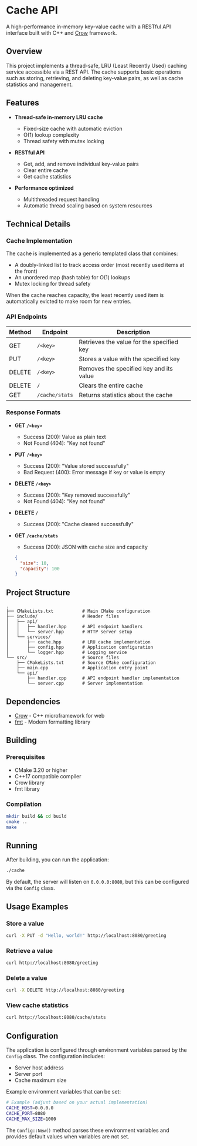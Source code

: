 # Cache API

A high-performance in-memory key-value cache with a RESTful API interface built with C++ and [Crow](https://github.com/CrowCpp/Crow) framework.

## Overview

This project implements a thread-safe, LRU (Least Recently Used) caching service accessible via a REST API. The cache supports basic operations such as storing, retrieving, and deleting key-value pairs, as well as cache statistics and management.

## Features

- **Thread-safe in-memory LRU cache**
  - Fixed-size cache with automatic eviction
  - O(1) lookup complexity
  - Thread safety with mutex locking

- **RESTful API**
  - Get, add, and remove individual key-value pairs
  - Clear entire cache
  - Get cache statistics

- **Performance optimized**
  - Multithreaded request handling
  - Automatic thread scaling based on system resources

## Technical Details

### Cache Implementation

The cache is implemented as a generic templated class that combines:
- A doubly-linked list to track access order (most recently used items at the front)
- An unordered map (hash table) for O(1) lookups
- Mutex locking for thread safety

When the cache reaches capacity, the least recently used item is automatically evicted to make room for new entries.

### API Endpoints

| Method | Endpoint       | Description                                  |
|--------|----------------|----------------------------------------------|
| GET    | `/<key>`       | Retrieves the value for the specified key    |
| PUT    | `/<key>`       | Stores a value with the specified key        |
| DELETE | `/<key>`       | Removes the specified key and its value      |
| DELETE | `/`            | Clears the entire cache                      |
| GET    | `/cache/stats` | Returns statistics about the cache           |

### Response Formats

- **GET `/<key>`**
  - Success (200): Value as plain text
  - Not Found (404): "Key not found"

- **PUT `/<key>`**
  - Success (200): "Value stored successfully"
  - Bad Request (400): Error message if key or value is empty

- **DELETE `/<key>`**
  - Success (200): "Key removed successfully"
  - Not Found (404): "Key not found"

- **DELETE `/`**
  - Success (200): "Cache cleared successfully"

- **GET `/cache/stats`**
  - Success (200): JSON with cache size and capacity
  ```json
  {
    "size": 10,
    "capacity": 100
  }
  ```

## Project Structure

```
.
├── CMakeLists.txt           # Main CMake configuration
├── include/                 # Header files
│   ├── api/
│   │   ├── handler.hpp      # API endpoint handlers
│   │   └── server.hpp       # HTTP server setup
│   └── services/
│       ├── cache.hpp        # LRU cache implementation
│       ├── config.hpp       # Application configuration
│       └── logger.hpp       # Logging service
└── src/                     # Source files
    ├── CMakeLists.txt       # Source CMake configuration
    ├── main.cpp             # Application entry point
    └── api/
        ├── handler.cpp      # API endpoint handler implementation
        └── server.cpp       # Server implementation
```

## Dependencies

- [Crow](https://github.com/CrowCpp/Crow) - C++ microframework for web
- [fmt](https://github.com/fmtlib/fmt) - Modern formatting library

## Building

### Prerequisites

- CMake 3.20 or higher
- C++17 compatible compiler
- Crow library
- fmt library

### Compilation

```bash
mkdir build && cd build
cmake ..
make
```

## Running

After building, you can run the application:

```bash
./cache
```

By default, the server will listen on `0.0.0.0:8080`, but this can be configured via the `Config` class.

## Usage Examples

### Store a value

```bash
curl -X PUT -d "Hello, world!" http://localhost:8080/greeting
```

### Retrieve a value

```bash
curl http://localhost:8080/greeting
```

### Delete a value

```bash
curl -X DELETE http://localhost:8080/greeting
```

### View cache statistics

```bash
curl http://localhost:8080/cache/stats
```

## Configuration

The application is configured through environment variables parsed by the `Config` class. The configuration includes:

- Server host address
- Server port
- Cache maximum size

Example environment variables that can be set:
```bash
# Example (adjust based on your actual implementation)
CACHE_HOST=0.0.0.0
CACHE_PORT=8080
CACHE_MAX_SIZE=1000
```

The `Config::New()` method parses these environment variables and provides default values when variables are not set.
